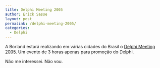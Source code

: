 ```yaml
---
title: Delphi Meeting 2005
author: Erick Sasse
layout: post
permalink: /delphi-meeting-2005/
categories:
  - Delphi
---
```

A Borland estar&aacute; realizando em v&aacute;rias cidades do Brasil o [Delphi Meeting 2005][1]. Um evento de 3 horas apenas para promo&ccedil;&atilde;o do Delphi.

N&atilde;o me interessei. N&atilde;o vou.

 [1]: http://info.borland.com.br/delphimeeting/